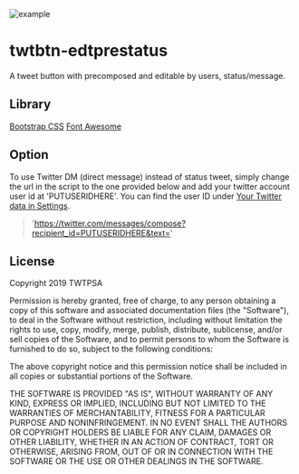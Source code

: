 ![example](https://i.postimg.cc/DzHCsW-S5/twtbtn-edtprestatus.png)

# twtbtn-edtprestatus
A tweet button with precomposed and editable by users, status/message.

## Library

[Bootstrap CSS](https://getbootstrap.com/)
[Font Awesome](https://fontawesome.com/)

## Option

To use Twitter DM (direct message) instead of status tweet, simply change the url in the script to the one provided below and add your twitter account user id at 'PUTUSERIDHERE'.
You can find the user ID under [Your Twitter data in Settings](https://twitter.com/settings/your_twitter_data).

> 'https://twitter.com/messages/compose?recipient_id=PUTUSERIDHERE&text='

## License

Copyright 2019 TWTPSA

Permission is hereby granted, free of charge, to any person obtaining a copy of this software and associated documentation files (the "Software"), to deal in the Software without restriction, including without limitation the rights to use, copy, modify, merge, publish, distribute, sublicense, and/or sell copies of the Software, and to permit persons to whom the Software is furnished to do so, subject to the following conditions:

The above copyright notice and this permission notice shall be included in all copies or substantial portions of the Software.

THE SOFTWARE IS PROVIDED "AS IS", WITHOUT WARRANTY OF ANY KIND, EXPRESS OR IMPLIED, INCLUDING BUT NOT LIMITED TO THE WARRANTIES OF MERCHANTABILITY, FITNESS FOR A PARTICULAR PURPOSE AND NONINFRINGEMENT. IN NO EVENT SHALL THE AUTHORS OR COPYRIGHT HOLDERS BE LIABLE FOR ANY CLAIM, DAMAGES OR OTHER LIABILITY, WHETHER IN AN ACTION OF CONTRACT, TORT OR OTHERWISE, ARISING FROM, OUT OF OR IN CONNECTION WITH THE SOFTWARE OR THE USE OR OTHER DEALINGS IN THE SOFTWARE.
